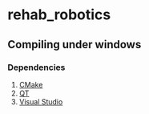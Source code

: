# rehab_robotics

## Compiling under windows

### Dependencies

1. [CMake](https://github.com/Kitware/CMake/releases/download/v3.20.0-rc2/cmake-3.20.0-rc2-windows-x86_64.msi)
1. [QT](https://www.qt.io/download-thank-you?os=windows&hsLang=en)
1. [Visual Studio](https://visualstudio.microsoft.com/downloads/)
